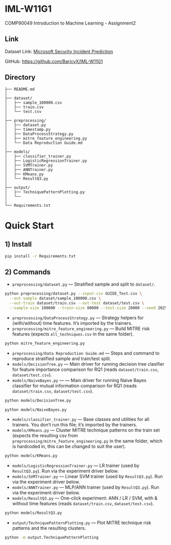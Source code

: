 # IML-W11G1

COMP90049 Introduction to Machine Learning - Assignment2

## Link

Dataset Link: [Microsoft Security Incident Prediction](https://www.kaggle.com/datasets/Microsoft/microsoft-security-incident-prediction/data)

GitHub: https://github.com/BaricyX/IML-W11G1

## Directory

```
├── README.md
│
├── dataset/                          
│   ├── sample_100000.csv
│   ├── train.csv
│   └── test.csv
│
├── preprocessing/
│   ├── dataset.py
│   ├── timestamp.py
│   ├── DataProcessStrategy.py
│   ├── mitre_feature_engineering.py
│   └── Data Reproduction Guide.md
│
├── models/
│   ├── classifier_trainer.py
│   ├── LogisticRegressionTrainer.py
│   ├── SVMTrainer.py
│   ├── ANNTrainer.py
│   ├── KMeans.py
│   └── ResultQ3.py
│
├── output/
│   ├── TechniquePatternPlotting.py
│   └──
│
└── Requirements.txt
```



# Quick Start

## 1) Install

```bash
pip install -r Requirements.txt
```

## 2) Commands

- `preprocessing/dataset.py` — Stratified sample and split to `dataset/`.

```bash
python preprocessing/dataset.py --input-csv GUIDE_Test.csv \
  --out-sample dataset/sample_100000.csv \
  --out-train dataset/train.csv --out-test dataset/test.csv \
  --sample-size 100000 --train-size 80000 --test-size 20000 --seed 2025
```

- `preprocessing/DataProcessStrategy.py` — Strategy helpers for (with/without) time features.
   It’s imported by the trainers.
- `preprocessing/mitre_feature_engineering.py` — Build MITRE risk features (expects `all_techniques.csv` in the same folder).

```bash
python mitre_feature_engineering.py    
```

- `preprocessing/Data Reproduction Guide.md` — Steps and command to reproduce stratified sample and train/test split.
- `models/DecisionTree.py` — Main driver for running decision tree clasifier for feature importance comparison for RQ1 (reads `dataset/train.csv`, `dataset/test.csv`).
- `models/NaiveBayes.py` — — Main driver for running Naive Bayes classifier for mutual information comparison for RQ1 (reads `dataset/train.csv`, `dataset/test.csv`).

```bash
python models/DecisionTree.py                
```

```bash
python models/NaiveBayes.py                
```

- `models/classifier_trainer.py` — Base classes and utilities for all trainers.
   You don’t run this file; it’s imported by the trainers.
- `models/KMeans.py` — Cluster MITRE technique patterns on the train set (expects the resulting csv from `preprocessing/mitre_feature_engineering.py` in the same folder, which is hardcoded in, this can be changed to suit the user).

```bash
python models/KMeans.py                
```

- `models/LogisticRegressionTrainer.py` — LR trainer (used by `ResultQ3.py`).
   Run via the experiment driver below.
- `models/SVMTrainer.py` — Linear SVM trainer (used by `ResultQ3.py`).
   Run via the experiment driver below.
- `models/ANNTrainer.py` — MLP/ANN trainer (used by `ResultQ3.py`).
   Run via the experiment driver below.
- `models/ResultQ3.py` — One-click experiment: ANN / LR / SVM, with & without time features (reads `dataset/train.csv`, `dataset/test.csv`).

```bash
python models/ResultQ3.py             
```

- `output/TechniquePatternPlotting.py` — Plot MITRE technique risk patterns and the resulting clusters.

```bash
python -m output.TechniquePatternPlotting
```
